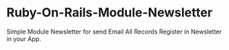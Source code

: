 # Ruby-On-Rails-Module-Newsletter
Simple Module Newsletter for send Email All Records Register in Newsletter in your App.
